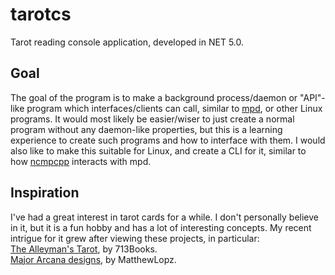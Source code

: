# tarotcs
Tarot reading console application, developed in NET 5.0.

## Goal
The goal of the program is to make a background process/daemon or "API"-like program which interfaces/clients can call, similar to [mpd](https://www.musicpd.org/), or other Linux programs. It would most likely be easier/wiser to just create a normal program without any daemon-like properties, but this is a learning experience to create such programs and how to interface with them. I would also like to make this suitable for Linux, and create a CLI for it, similar to how [ncmpcpp](https://github.com/ncmpcpp/ncmpcpp) interacts with mpd.

## Inspiration
I've had a great interest in tarot cards for a while. I don't personally believe in it, but it is a fun hobby and has a lot of interesting concepts. My recent intrigue for it grew after viewing these projects, in particular:  
[The Alleyman's Tarot](https://www.kickstarter.com/projects/713books/the-alleymans-tarot/description), by 713Books.  
[Major Arcana designs](https://matthewlopz.newgrounds.com/), by MatthewLopz.  
